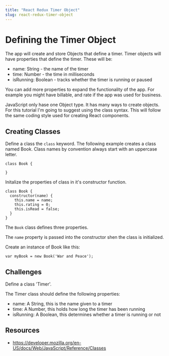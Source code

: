```yaml
---
title: "React Redux Timer Object"
slug: react-redux-timer-object
---
```


# Defining the Timer Object

The app will create and store Objects that define a timer. 
Timer objects will have properties that define the timer. 
These will be: 

- name: String - the name of the timer
- time: Number - the time in milliseconds
- isRunning: Boolean - tracks whether the timer is running or paused

You can add more properties to expand the functionality of the app. 
For example you might have billable, and rate if the app was used 
for business. 

JavaScript only hase one Object type. It has many ways to create 
objects. For this tutorial I'm going to suggest using the class
syntax. This will follow the same coding style used for creating 
React components. 

## Creating Classes 

Define a class the `class` keyword. The following example 
creates a class named Book. Class names by convention 
always start with an uppercase letter. 

```
class Book {

}
```

Initalize the properties of class in it's constructor 
function. 

```
class Book {
  constructor(name) {
    this.name = name;
    this.rating = 0;
    this.isRead = false;
  }
}
```

The `Book` class defines three properties. 

The `name` property is passed into the constructor shen 
the class is initialized. 

Create an instance of Book like this: 

```
var myBook = new Book('War and Peace');
```

## Challenges 

Define a class 'Timer'. 

The Timer class should define the following properties: 

- name: A String, this is the name given to a timer
- time: A Number, this holds how long the timer has been running
- isRunning: A Boolean, this determines whether a timer is running or not

## Resources 

- https://developer.mozilla.org/en-US/docs/Web/JavaScript/Reference/Classes



